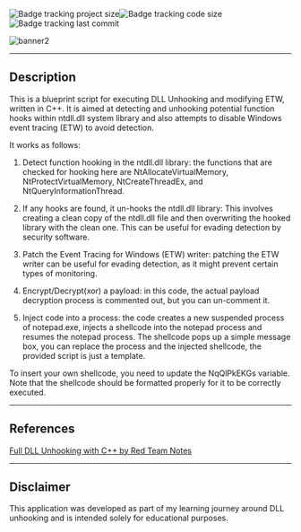 ![Badge tracking project size](https://img.shields.io/github/repo-size/Preffet/dll-unhooking-and-ETW-bypass?color=%23611487)![Badge tracking code size](https://img.shields.io/github/languages/code-size/Preffet/dll-unhooking-and-ETW-bypass?color=%23361487)![Badge tracking last commit](https://img.shields.io/github/last-commit/Preffet/dll-unhooking-and-ETW-bypass?color=%23142d87)

![banner2]([https://user-images.githubusercontent.com/84241003/161315681-45e2d4f6-80bf-409b-bf54-69d3e326b13d.png](https://github.com/Preffet/dll-unhooking-and-ETW-bypass/assets/84241003/6d83f7a8-eaa5-44d2-8e3a-696cbaa7051a))

--------------------------------------------------------
## Description

This is a blueprint script for executing DLL Unhooking and modifying ETW, written in C++. It 
is aimed at detecting and unhooking potential function hooks within ntdll.dll
system library and also attempts to disable Windows event tracing (ETW) to avoid detection.

It works as follows:

1. Detect function hooking in the ntdll.dll library: the functions that are checked for hooking here are NtAllocateVirtualMemory, NtProtectVirtualMemory, NtCreateThreadEx, and NtQueryInformationThread.

2. If any hooks are found, it un-hooks the ntdll.dll library: This involves creating a clean copy of the ntdll.dll file and then overwriting the hooked library with the clean one. This can be useful for evading detection by security software.

3. Patch the Event Tracing for Windows (ETW) writer: patching the ETW writer can be useful for evading detection, as it might prevent certain types of monitoring.

4. Encrypt/Decrypt(xor) a payload: in this code, the actual payload decryption process is commented out, but you can un-comment it.

5. Inject code into a process: the code creates a new suspended process of notepad.exe, injects a shellcode into the notepad process and resumes the notepad process. The shellcode pops up a simple message box, you can replace the process and the injected shellcode, the provided script is just a template.

To insert your own shellcode, you need to update the NqQlPkEKGs variable. Note that the shellcode should be formatted properly for it to be correctly executed.

------------------------------------------------------------
## References

[Full DLL Unhooking with C++ by Red Team Notes](https://www.ired.team/offensive-security/defense-evasion/how-to-unhook-a-dll-using-c++)

------------------------------------------------------------
## Disclaimer

This application was developed as part of my learning journey around DLL unhooking and is intended solely for educational purposes.
